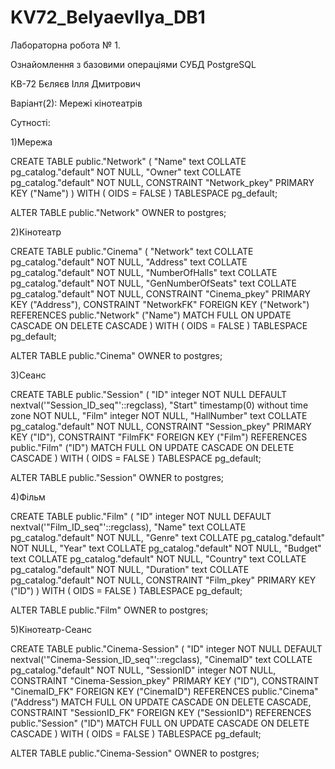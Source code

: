 # KV72_BelyaevIlya_DB1
Лабораторна робота № 1.

Ознайомлення з базовими операціями СУБД PostgreSQL

КВ-72 Бєляєв Ілля Дмитрович

Варіант(2): Мережі кінотеатрів

Сутності:

1)Мережа

CREATE TABLE public."Network"
(
    "Name" text COLLATE pg_catalog."default" NOT NULL,
    "Owner" text COLLATE pg_catalog."default" NOT NULL,
    CONSTRAINT "Network_pkey" PRIMARY KEY ("Name")
)
WITH (
    OIDS = FALSE
)
TABLESPACE pg_default;

ALTER TABLE public."Network"
    OWNER to postgres;

2)Кінотеатр

CREATE TABLE public."Cinema"
(
    "Network" text COLLATE pg_catalog."default" NOT NULL,
    "Address" text COLLATE pg_catalog."default" NOT NULL,
    "NumberOfHalls" text COLLATE pg_catalog."default" NOT NULL,
    "GenNumberOfSeats" text COLLATE pg_catalog."default" NOT NULL,
    CONSTRAINT "Cinema_pkey" PRIMARY KEY ("Address"),
    CONSTRAINT "NetworkFK" FOREIGN KEY ("Network")
        REFERENCES public."Network" ("Name") MATCH FULL
        ON UPDATE CASCADE
        ON DELETE CASCADE
)
WITH (
    OIDS = FALSE
)
TABLESPACE pg_default;

ALTER TABLE public."Cinema"
    OWNER to postgres;
    
3)Сеанс

CREATE TABLE public."Session"
(
    "ID" integer NOT NULL DEFAULT nextval('"Session_ID_seq"'::regclass),
    "Start" timestamp(0) without time zone NOT NULL,
    "Film" integer NOT NULL,
    "HallNumber" text COLLATE pg_catalog."default" NOT NULL,
    CONSTRAINT "Session_pkey" PRIMARY KEY ("ID"),
    CONSTRAINT "FilmFK" FOREIGN KEY ("Film")
        REFERENCES public."Film" ("ID") MATCH FULL
        ON UPDATE CASCADE
        ON DELETE CASCADE
)
WITH (
    OIDS = FALSE
)
TABLESPACE pg_default;

ALTER TABLE public."Session"
    OWNER to postgres;
    
4)Фільм

CREATE TABLE public."Film"
(
    "ID" integer NOT NULL DEFAULT nextval('"Film_ID_seq"'::regclass),
    "Name" text COLLATE pg_catalog."default" NOT NULL,
    "Genre" text COLLATE pg_catalog."default" NOT NULL,
    "Year" text COLLATE pg_catalog."default" NOT NULL,
    "Budget" text COLLATE pg_catalog."default" NOT NULL,
    "Country" text COLLATE pg_catalog."default" NOT NULL,
    "Duration" text COLLATE pg_catalog."default" NOT NULL,
    CONSTRAINT "Film_pkey" PRIMARY KEY ("ID")
)
WITH (
    OIDS = FALSE
)
TABLESPACE pg_default;

ALTER TABLE public."Film"
    OWNER to postgres;

5)Кінотеатр-Сеанс

CREATE TABLE public."Cinema-Session"
(
    "ID" integer NOT NULL DEFAULT nextval('"Cinema-Session_ID_seq"'::regclass),
    "CinemaID" text COLLATE pg_catalog."default" NOT NULL,
    "SessionID" integer NOT NULL,
    CONSTRAINT "Cinema-Session_pkey" PRIMARY KEY ("ID"),
    CONSTRAINT "CinemaID_FK" FOREIGN KEY ("CinemaID")
        REFERENCES public."Cinema" ("Address") MATCH FULL
        ON UPDATE CASCADE
        ON DELETE CASCADE,
    CONSTRAINT "SessionID_FK" FOREIGN KEY ("SessionID")
        REFERENCES public."Session" ("ID") MATCH FULL
        ON UPDATE CASCADE
        ON DELETE CASCADE
)
WITH (
    OIDS = FALSE
)
TABLESPACE pg_default;

ALTER TABLE public."Cinema-Session"
    OWNER to postgres;
